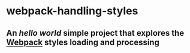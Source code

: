 # webpack-handling-styles

## An _hello world_ simple project that explores the [Webpack](https://github.com/webpack/webpack) styles loading and processing
